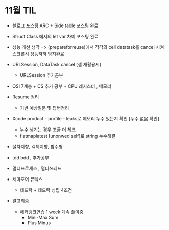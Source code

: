 # 11월 TIL
* 블로그 포스팅 ARC + Side table 포스팅 완료
* Struct Class 에서의 let var 차이 포스팅 완료
* 성능 개선 생각 => (prepareforreuse)에서 각각의 cell datatask를 cancel 시켜 스크롤시 성능저하 방지완료
* URLSession, DataTask cancel (셀 재활용시)
  * URLSession 추가공부
* OSI 7계층 + CS 추가 공부 + CPU 레지스터 , 메모리
* Resume 정리
  * 기반 예상질문 및 답변정리
* Xcode product - profile - leaks로 메모리 누수 있는지 확인 [누수 없음 확인]
  * 누수 생기는 경우 조금 더 체크
  * flatmaplatest [unonwed self]로 string 누수해결
* 절차지향, 객체지향, 함수형
* tdd bdd , 추가공부
* 멀티프로세스 , 멀티쓰레드
* 세마포어 뮤텍스
  * 데드락 + 데드락 성립 4조건





* 알고리즘
  * 해커랭크연습 1 week 계속 풀이중
    * Mini-Max Sum
    * Plus Minus